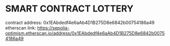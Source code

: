 # SMART CONTRACT LOTTERY
contract address: 0x1EAbdedf4e6aAb4D1B275D8e6842b00754186a49
etherscan link: https://sepolia-optimism.etherscan.io/address/0x1EAbdedf4e6aAb4D1B275D8e6842b00754186a49
